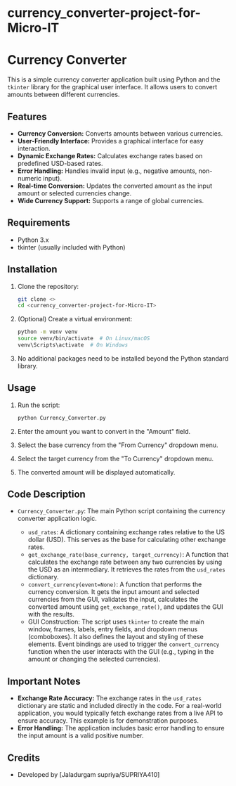 # currency_converter-project-for-Micro-IT
# Currency Converter

This is a simple currency converter application built using Python and the `tkinter` library for the graphical user interface.  It allows users to convert amounts between different currencies.

## Features

* **Currency Conversion:** Converts amounts between various currencies.
* **User-Friendly Interface:** Provides a graphical interface for easy interaction.
* **Dynamic Exchange Rates:** Calculates exchange rates based on predefined USD-based rates.
* **Error Handling:** Handles invalid input (e.g., negative amounts, non-numeric input).
* **Real-time Conversion:** Updates the converted amount as the input amount or selected currencies change.
* **Wide Currency Support:** Supports a range of global currencies.

## Requirements

* Python 3.x
* tkinter (usually included with Python)

## Installation

1.  Clone the repository:

    ```bash
    git clone <>
    cd <currency_converter-project-for-Micro-IT>
    ```

2.  (Optional) Create a virtual environment:

    ```bash
    python -m venv venv
    source venv/bin/activate  # On Linux/macOS
    venv\Scripts\activate  # On Windows
    ```

3.  No additional packages need to be installed beyond the Python standard library.

## Usage

1.  Run the script:

    ```bash
    python Currency_Converter.py
    ```

2.  Enter the amount you want to convert in the "Amount" field.
3.  Select the base currency from the "From Currency" dropdown menu.
4.  Select the target currency from the "To Currency" dropdown menu.
5.  The converted amount will be displayed automatically.

## Code Description

* `Currency_Converter.py`: The main Python script containing the currency converter application logic.

    * `usd_rates`: A dictionary containing exchange rates relative to the US dollar (USD).  This serves as the base for calculating other exchange rates.
    * `get_exchange_rate(base_currency, target_currency)`:  A function that calculates the exchange rate between any two currencies by using the USD as an intermediary.  It retrieves the rates from the `usd_rates` dictionary.
    * `convert_currency(event=None)`:  A function that performs the currency conversion.  It gets the input amount and selected currencies from the GUI, validates the input, calculates the converted amount using `get_exchange_rate()`, and updates the GUI with the results.
    * GUI Construction: The script uses `tkinter` to create the main window, frames, labels, entry fields, and dropdown menus (comboboxes).  It also defines the layout and styling of these elements.  Event bindings are used to trigger the `convert_currency` function when the user interacts with the GUI (e.g., typing in the amount or changing the selected currencies).

##  Important Notes

* **Exchange Rate Accuracy:** The exchange rates in the `usd_rates` dictionary are static and included directly in the code.  For a real-world application, you would typically fetch exchange rates from a live API to ensure accuracy.  This example is for demonstration purposes.
* **Error Handling:** The application includes basic error handling to ensure the input amount is a valid positive number.

## Credits

* Developed by \[Jaladurgam supriya/SUPRIYA410]

